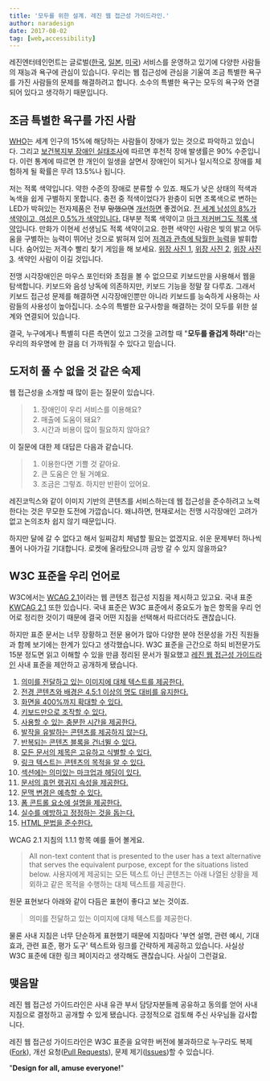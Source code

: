```yaml
---
title: '모두를 위한 설계. 레진 웹 접근성 가이드라인.'
author: naradesign
date: 2017-08-02
tag: [web,accessibility]
---
```

<a href="https://github.com/lezhin/accessibility" class="forkme"></a>

레진엔터테인먼트는 글로벌([한국](https://www.lezhin.com/ko/), [일본](https://www.lezhin.com/ja/), [미국](https://www.lezhin.com/en/)) 서비스를 운영하고 있기에 다양한 사람들의 재능과 욕구에 관심이 있습니다. 우리는 웹 접근성에 관심을 기울여 조금 특별한 욕구를 가진 사람들의 문제를 해결하려고 합니다. 소수의 특별한 욕구는 모두의 욕구와 연결되어 있다고 생각하기 때문입니다.

## 조금 특별한 욕구를 가진 사람
[WHO](http://www.who.int/disabilities/world_report/2011/report/en/ "World Helth Organization")는 세계 인구의 15%에 해당하는 사람들이 장애가 있는 것으로 파악하고 있습니다. 그리고 [보건복지부 장애인 실태조사](http://www.mohw.go.kr/front_new/al/sal0301vw.jsp?PAR_MENU_ID=04&MENU_ID=0403&CONT_SEQ=318756&page=1)에 따르면 후천적 장애 발생률은 90% 수준입니다. 이런 통계에 따르면 한 개인이 일생을 살면서 장애인이 되거나 일시적으로 장애를 체험하게 될 확률은 무려 13.5%나 됩니다.

저는 적록 색약입니다. 약한 수준의 장애로 분류할 수 있죠. 채도가 낮은 상태의 적색과 녹색을 쉽게 구별하지 못합니다. 충전 중 적색이었다가 완충이 되면 초록색으로 변하는 LED가 박혀있는 전자제품은 전부 <del>망했으면</del> <ins>개선하면</ins> 좋겠어요. [전 세계 남성의 8%가 색약이고, 여성은 0.5%가 색약입니다.](http://www.colourblindawareness.org/colour-blindness/) 대부분 적록 색약이고 [마크 저커버그도 적록 색약](http://m.inews24.com/view.php?g_serial=745770)입니다. 만화가 이현세 선생님도 적록 색약이고요. 한편 색약인 사람은 빛의 밝고 어두움을 구별하는 능력이 뛰어난 것으로 밝혀져 있어 [저격과 관측에 탁월한 능력](https://cutthecolour.wordpress.com/2014/10/15/snipers-are-no-match-for-the-colour-blind/)을 발휘합니다. 숨어있는 저격수 빨리 찾기 게임을 해 보세요. [위장 사진 1](https://i0.wp.com/static.ijreview.com/wp-content/uploads/2014/10/XKV7h52.jpg?zoom=2), [위장 사진 2](https://i2.wp.com/static.ijreview.com/wp-content/uploads/2014/10/5ZIJi9o.jpg?zoom=2), [위장 사진 3](https://i0.wp.com/static.ijreview.com/wp-content/uploads/2014/10/6ye4CSF.jpg?zoom=2). 색약인 사람이 이길 것입니다.

전맹 시각장애인은 마우스 포인터와 초점을 볼 수 없으므로 키보드만을 사용해서 웹을 탐색합니다. 키보드와 음성 낭독에 의존하지만, 키보드 기능을 정말 잘 다루죠. 그래서 키보드 접근성 문제를 해결하면 시각장애인뿐만 아니라 키보드를 능숙하게 사용하는 사람들의 사용성이 높아집니다. 소수의 특별한 요구사항을 해결하는 것이 모두를 위한 설계와 연결되어 있습니다.

결국, 누구에게나 특별히 다른 측면이 있고 그것을 고려할 때 &quot;**모두를 즐겁게 하라!**&quot;라는 우리의 좌우명에 한 걸음 더 가까워질 수 있다고 믿습니다.

## 도저히 풀 수 없을 것 같은 숙제
웹 접근성을 소개할 때 많이 듣는 질문이 있습니다.
> 1. 장애인이 우리 서비스를 이용해요?
> 2. 매출에 도움이 돼요?
> 3. 시간과 비용이 많이 필요하지 않아요?

이 질문에 대한 제 대답은 다음과 같습니다.

> 1. 이용한다면 기쁠 것 같아요.
> 2. 큰 도움은 안 될 거예요.
> 3. 조금은 그렇죠. 하지만 반환이 있어요.

레진코믹스와 같이 이미지 기반의 콘텐츠를 서비스하는데 웹 접근성을 준수하려고 노력한다는 것은 무모한 도전에 가깝습니다. 왜냐하면, 현재로서는 전맹 시각장애인 고려가 없고 논의조차 쉽지 않기 때문입니다.

하지만 달에 갈 수 없다고 해서 일찌감치 체념할 필요는 없겠지요. 쉬운 문제부터 하나씩 풀어 나아가길 기대합니다. 로켓에 올라탔으니까 금방 갈 수 있지 않을까요?

## W3C 표준을 우리 언어로
W3C에서는 [WCAG 2.1](https://www.w3.org/TR/WCAG21/ "Web Content Accessibility Guidelines 2.1(Working Draft)")이라는 웹 콘텐츠 접근성 지침을 제시하고 있고요. 국내 표준 [KWCAG 2.1](http://www.tta.or.kr/data/ttas_view.jsp?pk_num=TTAK.OT-10.0003%2FR2&rn=1 "Korean Web Content Accessibility Guidelines 2.1") 또한 있습니다. 국내 표준은 W3C 표준에서 중요도가 높은 항목을 우리 언어로 정리한 것이기 때문에 결국 어떤 지침을 선택해서 따르더라도 괜찮습니다.

하지만 표준 문서는 너무 장황하고 전문 용어가 많아 다양한 분야 전문성을 가진 직원들과 함께 보기에는 한계가 있다고 생각했습니다. W3C 표준을 근간으로 하되 비전문가도 15분 정도면 읽고 이해할 수 있을 만큼 정리된 문서가 필요했고 [레진 웹 접근성 가이드라인](https://github.com/lezhin/accessibility) 사내 표준을 제안하고 공개하게 됐습니다.

1. [의미를 전달하고 있는 이미지에 대체 텍스트를 제공한다.](https://github.com/lezhin/accessibility#alt)
2. [전경 콘텐츠와 배경은 4.5:1 이상의 명도 대비를 유지한다.](https://github.com/lezhin/accessibility#contrast)
3. [화면을 400%까지 확대할 수 있다.](https://github.com/lezhin/accessibility#zoom)
4. [키보드만으로 조작할 수 있다.](https://github.com/lezhin/accessibility#keyboard)
5. [사용할 수 있는 충분한 시간을 제공한다.](https://github.com/lezhin/accessibility#time)
6. [발작을 유발하는 콘텐츠를 제공하지 않는다.](https://github.com/lezhin/accessibility#seizure)
7. [반복되는 콘텐츠 블록을 건너뛸 수 있다.](https://github.com/lezhin/accessibility#bypass)
8. [모든 문서의 제목은 고유하고 식별할 수 있다.](https://github.com/lezhin/accessibility#title)
9. [링크 텍스트는 콘텐츠의 목적을 알 수 있다.](https://github.com/lezhin/accessibility#link)
10. [섹션에는 의미있는 마크업과 헤딩이 있다.](https://github.com/lezhin/accessibility#outline)
11. [문서의 휴먼 랭귀지 속성을 제공한다.](https://github.com/lezhin/accessibility#lang)
12. [문맥 변경은 예측할 수 있다.](https://github.com/lezhin/accessibility#predict)
13. [폼 콘트롤 요소에 설명을 제공한다.](https://github.com/lezhin/accessibility#form)
14. [실수를 예방하고 정정하는 것을 돕는다.](https://github.com/lezhin/accessibility#assist)
15. [HTML 문법을 준수한다.](https://github.com/lezhin/accessibility#html)

WCAG 2.1 지침의 1.1.1 항목 예를 들어 볼게요.

> All non-text content that is presented to the user has a text alternative that serves the equivalent purpose, except for the situations listed below.
> 사용자에게 제공되는 모든 텍스트 아닌 콘텐츠는 아래 나열된 상황을 제외하고 같은 목적을 수행하는 대체 텍스트를 제공한다.

원문 표현보다 아래와 같이 다듬은 표현이 좋다고 보는 것이죠.
> 의미를 전달하고 있는 이미지에 대체 텍스트를 제공한다.

물론 사내 지침은 너무 단순하게 표현했기 때문에 지침마다 '부연 설명, 관련 예시, 기대 효과, 관련 표준, 평가 도구' 텍스트와 링크를 간략하게 제공하고 있습니다. 사실상 W3C 표준에 대한 링크 페이지라고 생각해도 괜찮습니다. 사실이 그런걸요.

## 맺음말
레진 웹 접근성 가이드라인은 사내 유관 부서 담당자분들께 공유하고 동의를 얻어 사내 지침으로 결정하고 공개할 수 있게 됐습니다. 긍정적으로 검토해 주신 사우님들 감사합니다.

레진 웹 접근성 가이드라인은 W3C 표준을 요약한 버전에 불과하므로 누구라도 복제([Fork](https://github.com/lezhin/accessibility)), 개선 요청([Pull Requests](https://github.com/lezhin/accessibility/pulls)), 문제 제기([Issues](https://github.com/lezhin/accessibility/issues))할 수 있습니다.

&quot;**Design for all, amuse everyone!**&quot;
